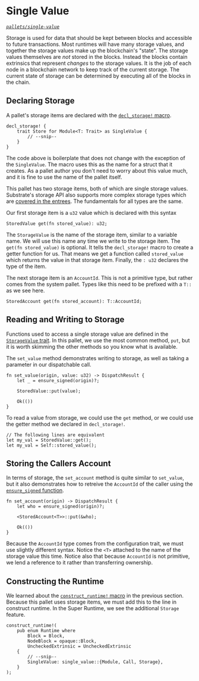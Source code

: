 # Single Value

<!-- markdown-link-check-disable-next-line -->
_[`pallets/single-value`](https://github.com/substrate-developer-hub/recipes/tree/master/pallets/single-value)_

Storage is used for data that should be kept between blocks and accessible to future transactions.
Most runtimes will have many storage values, and together the storage values make up the
blockchain's "state". The storage values themselves are _not_ stored in the blocks. Instead the
blocks contain extrinsics that represent _changes_ to the storage values. It is the job of each node
in a blockchain network to keep track of the current storage. The current state of storage can be
determined by executing all of the blocks in the chain.

## Declaring Storage

A pallet's storage items are declared with the
[`decl_storage!` macro](https://crates.parity.io/frame_support/macro.decl_storage.html).

```rust, ignore
decl_storage! {
    trait Store for Module<T: Trait> as SingleValue {
        // --snip--
    }
}
```

The code above is boilerplate that does not change with the exception of the `SingleValue`. The
macro uses this as the name for a struct that it creates. As a pallet author you don't need to worry
about this value much, and it is fine to use the name of the pallet itself.

This pallet has two storage items, both of which are single storage values. Substrate's storage API
also supports more complex storage types which are
[covered in the entrees](../3-entrees/storage-api/index.html). The fundamentals for all types are
the same.

Our first storage item is a `u32` value which is declared with this syntax

```rust, ignore
StoredValue get(fn stored_value): u32;
```

The `StorageValue` is the name of the storage item, similar to a variable name. We will use this
name any time we write to the storage item. The `get(fn stored_value)` is optional. It tells the
`decl_storage!` macro to create a getter function for us. That means we get a function called
`stored_value` which returns the value in that storage item. Finally, the `: u32` declares the type
of the item.

The next storage item is an `AccountId`. This is not a primitive type, but rather comes from the
system pallet. Types like this need to be prefixed with a `T::` as we see here.

```rust, ignore
StoredAccount get(fn stored_account): T::AccountId;
```

## Reading and Writing to Storage

Functions used to access a single storage value are defined in the
[`StorageValue` trait](https://crates.parity.io/frame_support/storage/trait.StorageValue.html). In
this pallet, we use the most common method, `put`, but it is worth skimming the other methods so you
know what is available.

The `set_value` method demonstrates writing to storage, as well as taking a parameter in our
dispatchable call.

```rust, ignore
fn set_value(origin, value: u32) -> DispatchResult {
	let _ = ensure_signed(origin)?;

	StoredValue::put(value);

	Ok(())
}
```

To read a value from storage, we could use the `get` method, or we could use the getter method we
declared in `decl_storage!`.

```rust, ignore
// The following lines are equivalent
let my_val = StoredValue::get();
let my_val = Self::stored_value();
```

## Storing the Callers Account

In terms of storage, the `set_account` method is quite similar to `set_value`, but it also
demonstrates how to retreive the `AccountId` of the caller using the
[`ensure_signed` function](https://crates.parity.io/frame_system/fn.ensure_signed.html).

```rust, ignore
fn set_account(origin) -> DispatchResult {
	let who = ensure_signed(origin)?;

	<StoredAccount<T>>::put(&who);

	Ok(())
}
```

Because the `AccountId` type comes from the configuration trait, we must use slightly different
syntax. Notice the `<T>` attached to the name of the storage value this time. Notice also that
because `AccountId` is not primitive, we lend a reference to it rather than transferring ownership.

## Constructing the Runtime

We learned about the
[`construct_runtime!` macro](https://crates.parity.io/frame_support/macro.construct_runtime.html) in
the previous section. Because this pallet uses storage items, we must add this to the line in
construct runtime. In the Super Runtime, we see the additional `Storage` feature.

```rust, ignore
construct_runtime!(
	pub enum Runtime where
		Block = Block,
		NodeBlock = opaque::Block,
		UncheckedExtrinsic = UncheckedExtrinsic
	{
		// --snip--
		SingleValue: single_value::{Module, Call, Storage},
	}
);
```
